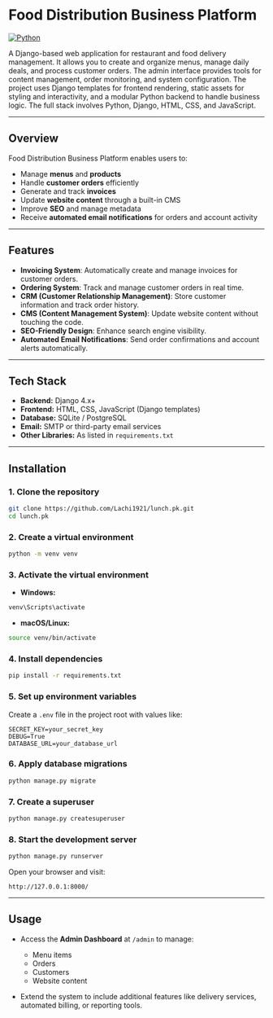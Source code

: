 # Food Distribution Business Platform

[![Python](https://img.shields.io/badge/python-%3E%3D3.8-blue)]()

A Django-based web application for restaurant and food delivery management. It allows you to create and organize menus, manage daily deals, and process customer orders. The admin interface provides tools for content management, order monitoring, and system configuration. The project uses Django templates for frontend rendering, static assets for styling and interactivity, and a modular Python backend to handle business logic. The full stack involves Python, Django, HTML, CSS, and JavaScript.

---

## Overview

Food Distribution Business Platform enables users to:
- Manage **menus** and **products**
- Handle **customer orders** efficiently
- Generate and track **invoices**
- Update **website content** through a built-in CMS
- Improve **SEO** and manage metadata
- Receive **automated email notifications** for orders and account activity

---

## Features

- **Invoicing System**: Automatically create and manage invoices for customer orders.  
- **Ordering System**: Track and manage customer orders in real time.  
- **CRM (Customer Relationship Management)**: Store customer information and track order history.  
- **CMS (Content Management System)**: Update website content without touching the code.  
- **SEO-Friendly Design**: Enhance search engine visibility.  
- **Automated Email Notifications**: Send order confirmations and account alerts automatically.

---

## Tech Stack

- **Backend:** Django 4.x+  
- **Frontend:** HTML, CSS, JavaScript (Django templates)  
- **Database:** SQLite / PostgreSQL  
- **Email:** SMTP or third-party email services  
- **Other Libraries:** As listed in `requirements.txt`  

---

## Installation

### 1. Clone the repository
```bash
git clone https://github.com/Lachi1921/lunch.pk.git
cd lunch.pk
````

### 2. Create a virtual environment

```bash
python -m venv venv
```

### 3. Activate the virtual environment

* **Windows:**

```bash
venv\Scripts\activate
```

* **macOS/Linux:**

```bash
source venv/bin/activate
```

### 4. Install dependencies

```bash
pip install -r requirements.txt
```

### 5. Set up environment variables

Create a `.env` file in the project root with values like:

```
SECRET_KEY=your_secret_key
DEBUG=True
DATABASE_URL=your_database_url
```

### 6. Apply database migrations

```bash
python manage.py migrate
```

### 7. Create a superuser

```bash
python manage.py createsuperuser
```

### 8. Start the development server

```bash
python manage.py runserver
```

Open your browser and visit:

```
http://127.0.0.1:8000/
```

---

## Usage

* Access the **Admin Dashboard** at `/admin` to manage:

  * Menu items
  * Orders
  * Customers
  * Website content

* Extend the system to include additional features like delivery services, automated billing, or reporting tools.
